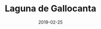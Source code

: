 ---
layout: post
category: day-by-day
date: 2019-02-25
title: Laguna de Gallocanta
image:
  thumbnail: /images/blog/thumbnails/2019-02-25-laguna-de-gallocanta.jpg
  path: /images/blog/2019-02-25-laguna-de-gallocanta.jpg
---